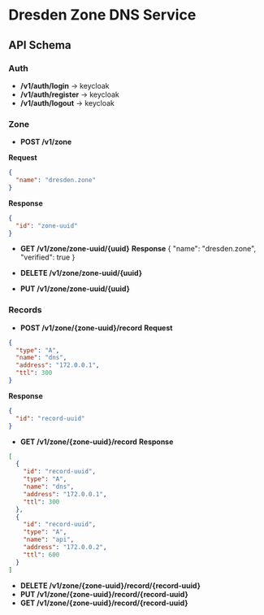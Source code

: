 # Dresden Zone DNS Service


## API Schema


### Auth

- **/v1/auth/login** -> keycloak
- **/v1/auth/register** ->  keycloak
- **/v1/auth/logout** -> keycloak

### Zone

- **POST /v1/zone**

**Request**
```json
{
  "name": "dresden.zone"
}
```

**Response**
```json
{
  "id": "zone-uuid"
}
```

- **GET /v1/zone/zone-uuid/{uuid}**
**Response**
{
  "name": "dresden.zone",
  "verified": true
}

- **DELETE /v1/zone/zone-uuid/{uuid}**
- **PUT /v1/zone/zone-uuid/{uuid}**

### Records

- **POST /v1/zone/{zone-uuid}/record** 
**Request**
```json
{
  "type": "A",
  "name": "dns",  
  "address": "172.0.0.1",
  "ttl": 300
}
```

**Response**
```json
{
  "id": "record-uuid"
}
```

- **GET /v1/zone/{zone-uuid}/record** 
**Response**
```json
[
  {
    "id": "record-uuid",
    "type": "A",
    "name": "dns",  
    "address": "172.0.0.1",
    "ttl": 300
  },
  {
    "id": "record-uuid",
    "type": "A",
    "name": "api",  
    "address": "172.0.0.2",
    "ttl": 600
  }
]
```

- **DELETE /v1/zone/{zone-uuid}/record/{record-uuid}**
- **PUT /v1/zone/{zone-uuid}/record/{record-uuid}**
- **GET /v1/zone/{zone-uuid}/record/{record-uuid}**

